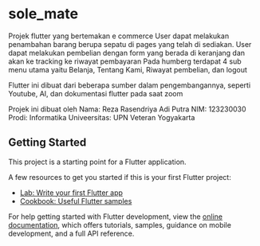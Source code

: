 # sole_mate

Projek flutter yang bertemakan e commerce
User dapat melakukan penambahan barang berupa sepatu di pages yang telah di sediakan. 
User dapat melakukan pembelian dengan form yang berada di keranjang dan akan ke tracking ke riwayat pembayaran
Pada humberg terdapat 4 sub menu utama yaitu Belanja, Tentang Kami, Riwayat pembelian, dan logout

Flutter ini dibuat dari beberapa sumber dalam pengembangannya, seperti Youtube, AI, dan dokumentasi flutter pada saat zoom

Projek ini dibuat oleh
Nama: Reza Rasendriya Adi Putra
NIM: 123230030
Prodi: Informatika
Univeersitas: UPN Veteran Yogyakarta
## Getting Started

This project is a starting point for a Flutter application.

A few resources to get you started if this is your first Flutter project:

- [Lab: Write your first Flutter app](https://docs.flutter.dev/get-started/codelab)
- [Cookbook: Useful Flutter samples](https://docs.flutter.dev/cookbook)

For help getting started with Flutter development, view the
[online documentation](https://docs.flutter.dev/), which offers tutorials,
samples, guidance on mobile development, and a full API reference.
